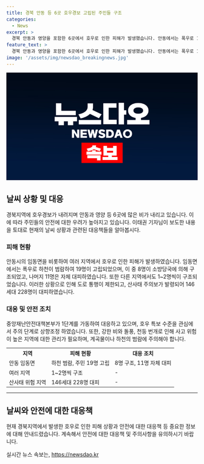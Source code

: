 ```yaml
---
title: 경북 안동 등 6곳 호우경보 고립된 주민들 구조
categories:
  - News
excerpt: >
  경북 안동과 영양을 포함한 6곳에서 호우로 인한 피해가 발생했습니다. 안동에서는 폭우로 19명이 고립됐지만 소방당국의 노력으로 모두 구조됐습니다. 이에 따라 중앙재난안전대책본부가 1단계를 가동하고 호우 특보를 주의 단계로 상향조정했습니다. 현재 중부지방과 경북 북부 지역에서 시간당 10~30mm의 강한 비가 예상되고 있으며, 산사태 위험이 있는 지역에서는 대피가 이루어지고 있습니다. 이에 대비하여 사람들은 사고에 유의해야 합니다.
feature_text: >
  경북 안동과 영양을 포함한 6곳에서 호우로 인한 피해가 발생했습니다. 안동에서는 폭우로 19명이 고립됐지만 소방당국의 노력으로 모두 구조됐습니다. 이에 따라 중앙재난안전대책본부가 1단계를 가동하고 호우 특보를 주의 단계로 상향조정했습니다. 현재 중부지방과 경북 북부 지역에서 시간당 10~30mm의 강한 비가 예상되고 있으며, 산사태 위험이 있는 지역에서는 대피가 이루어지고 있습니다. 이에 대비하여 사람들은 사고에 유의해야 합니다.
image: '/assets/img/newsdao_breakingnews.jpg'
---
```


<p><img src="/assets/img/newsdao_breakingnews.jpg" alt="flaretime 속보" /></p>

<h2 data-ke-size="size26">날씨 상황 및 대응</h2>

<p data-ke-size="size16">경북지역에 호우경보가 내려지며 안동과 영양 등 6곳에 많은 비가 내리고 있습니다. 이에 따라 주민들의 안전에 대한 우려가 높아지고 있습니다. 이태권 기자님이 보도한 내용을 토대로 현재의 날씨 상황과 관련된 대응책들을 알아봅시다.</p>

<h3>피해 현황</h3>

<p data-ke-size="size16">안동시의 임동면을 비롯하여 여러 지역에서 호우로 인한 피해가 발생하였습니다. 임동면에서는 폭우로 하천이 범람하여 19명이 고립되었으며, 이 중 8명이 소방당국에 의해 구조되었고, 나머지 11명은 자체 대피하였습니다. 또한 다른 지역에서도 1~2명씩이 구조되었습니다. 이러한 상황으로 인해 도로 통행이 제한되고, 산사태 주의보가 발령되어 146세대 228명이 대피하였습니다.</p>

<h3>대응 및 안전 조치</h3>

<p data-ke-size="size16">중앙재난안전대책본부가 1단계를 가동하여 대응하고 있으며, 호우 특보 수준을 관심에서 주의 단계로 상향조정 하였습니다. 또한, 강한 비와 돌풍, 천둥 번개로 인해 사고 위험이 높은 지역에 대한 관리가 필요하며, 계곡물이나 하천의 범람에 주의해야 합니다.</p>

<table>
  <tr>
    <th>지역</th>
    <th>피해 현황</th>
    <th>대응 조치</th>
  </tr>
  <tr>
    <td>안동 임동면</td>
    <td>하천 범람, 주민 19명 고립</td>
    <td>8명 구조, 11명 자체 대피</td>
  </tr>
  <tr>
    <td>여러 지역</td>
    <td>1~2명씩 구조</td>
    <td>-</td>
  </tr>
  <tr>
    <td>산사태 위험 지역</td>
    <td>146세대 228명 대피</td>
    <td>-</td>
  </tr>
</table>

<hr>

<h2 data-ke-size="size26">날씨와 안전에 대한 대응책</h2>

<p data-ke-size="size16">현재 경북지역에서 발생한 호우로 인한 피해 상황과 안전에 대한 대응책 등 중요한 정보에 대해 안내드렸습니다. 계속해서 안전에 대한 대응책 및 주의사항을 유의하시기 바랍니다.</p>
실시간 뉴스 속보는, <a href="https://newsdao.kr" rel="dofollow">https://newsdao.kr</a>


